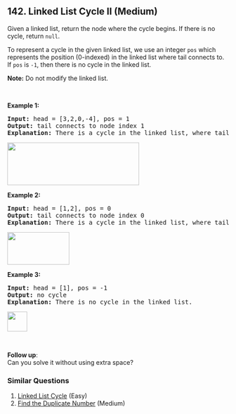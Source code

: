 ## 142. Linked List Cycle II (Medium)

<p>Given a linked list, return the node where the cycle begins. If there is no cycle, return <code>null</code>.</p>

<p>To represent a cycle in the given linked list, we use an integer <code>pos</code> which represents the position (0-indexed)&nbsp;in the linked list where tail connects to. If <code>pos</code> is <code>-1</code>, then there is no cycle in the linked list.</p>

<p><b>Note:</b> Do not modify the linked list.</p>

<p>&nbsp;</p>

<p><strong>Example 1:</strong></p>

<pre>
<strong>Input: </strong>head = [3,2,0,-4], pos = 1
<strong>Output: </strong>tail connects to node index 1
<strong>Explanation:</strong> There is a cycle in the linked list, where tail connects to the second node.
</pre>

<p><img alt="" src="https://assets.leetcode.com/uploads/2018/12/07/circularlinkedlist.png" style="height: 97px; width: 300px;" /></p>

<p><strong>Example 2:</strong></p>

<pre>
<strong>Input: </strong>head = [1,2], pos = 0
<strong>Output: </strong>tail connects to node index 0
<strong>Explanation:</strong> There is a cycle in the linked list, where tail connects to the first node.
</pre>

<p><img alt="" src="https://assets.leetcode.com/uploads/2018/12/07/circularlinkedlist_test2.png" style="height: 74px; width: 141px;" /></p>

<p><strong>Example 3:</strong></p>

<pre>
<strong>Input: </strong>head = [1], pos = -1
<strong>Output: </strong>no cycle
<strong>Explanation:</strong> There is no cycle in the linked list.
</pre>

<p><img alt="" src="https://assets.leetcode.com/uploads/2018/12/07/circularlinkedlist_test3.png" style="height: 45px; width: 45px;" /></p>

<p>&nbsp;</p>

<p><b>Follow up</b>:<br />
Can you solve it without using extra space?</p>


### Similar Questions
  1. [Linked List Cycle](https://github.com/openset/leetcode/tree/master/solution/linked-list-cycle) (Easy)
  1. [Find the Duplicate Number](https://github.com/openset/leetcode/tree/master/solution/find-the-duplicate-number) (Medium)
